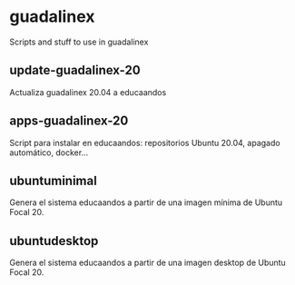 # guadalinex
Scripts and stuff to use in guadalinex

## update-guadalinex-20

Actualiza guadalinex 20.04 a educaandos

## apps-guadalinex-20

Script para instalar en educaandos: repositorios Ubuntu 20.04, apagado automático, docker...

## ubuntuminimal

Genera el sistema educaandos a partir de una imagen mínima de Ubuntu Focal 20.

## ubuntudesktop

Genera el sistema educaandos a partir de una imagen desktop de Ubuntu Focal 20.
